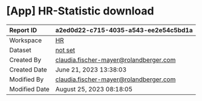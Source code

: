 



# [App] HR-Statistic download

|Report ID|a2ed0d22-c715-4035-a543-ee2e54c5bd1a|
| :--- | :--- |
|Workspace|[HR](../Workspaces/HR.md)|
|Dataset|[not set](../Datasets/not-set.md)|
|Created By|claudia.fischer-mayer@rolandberger.com|
|Created Date|June 21, 2023 13:38:03|
|Modified By|claudia.fischer-mayer@rolandberger.com|
|Modified Date|August 25, 2023 08:18:05|
